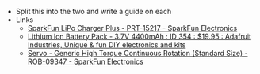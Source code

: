 - Split this into the two and write a guide on each
- Links
	- [SparkFun LiPo Charger Plus - PRT-15217 - SparkFun Electronics](https://www.sparkfun.com/products/15217)
	- [Lithium Ion Battery Pack - 3.7V 4400mAh : ID 354 : $19.95 : Adafruit Industries, Unique & fun DIY electronics and kits](https://www.adafruit.com/product/354)
	- [Servo - Generic High Torque Continuous Rotation (Standard Size) - ROB-09347 - SparkFun Electronics](https://www.sparkfun.com/products/9347)